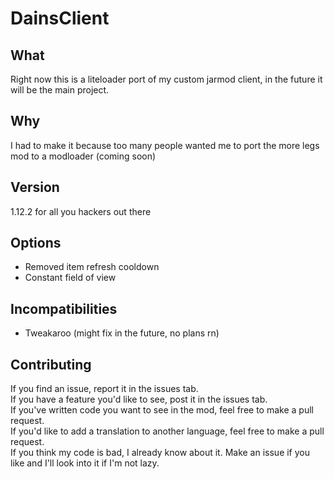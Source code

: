 # DainsClient
## What
Right now this is a liteloader port of my custom jarmod client, in the future it will be the main project.  
## Why
I had to make it because too many people wanted me to port the more legs mod to a modloader (coming soon)
## Version
1.12.2 for all you hackers out there
## Options
- Removed item refresh cooldown
- Constant field of view
## Incompatibilities
- Tweakaroo (might fix in the future, no plans rn)
## Contributing
If you find an issue, report it in the issues tab.  
If you have a feature you'd like to see, post it in the issues tab.  
If you've written code you want to see in the mod, feel free to make a pull request.  
If you'd like to add a translation to another language, feel free to make a pull request.  
If you think my code is bad, I already know about it. Make an issue if you like and I'll look into it if I'm not lazy.

